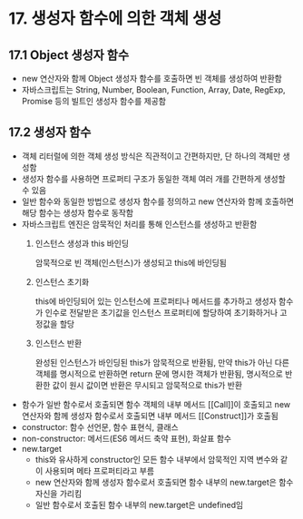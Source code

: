 # 17. 생성자 함수에 의한 객체 생성

## 17.1 Object 생성자 함수

- new 연산자와 함께 Object 생성자 함수를 호출하면 빈 객체를 생성하여 반환함
- 자바스크립트는 String, Number, Boolean, Function, Array, Date, RegExp, Promise 등의 빌트인 생성자 함수를 제공함

## 17.2 생성자 함수

- 객체 리터럴에 의한 객체 생성 방식은 직관적이고 간편하지만, 단 하나의 객체만 생성함
- 생성자 함수를 사용하면 프로퍼티 구조가 동일한 객체 여러 개를 간편하게 생성할 수 있음
- 일반 함수와 동일한 방법으로 생성자 함수를 정의하고 new 연산자와 함께 호출하면 해당 함수는 생성자 함수로 동작함
- 자바스크립트 엔진은 암묵적인 처리를 통해 인스턴스를 생성하고 반환함
  1. 인스턴스 생성과 this 바인딩

     암묵적으로 빈 객체(인스턴스)가 생성되고 this에 바인딩됨

  2. 인스턴스 초기화

     this에 바인딩되어 있는 인스턴스에 프로퍼티나 메서드를 추가하고 생성자 함수가 인수로 전달받은 초기값을 인스턴스 프로퍼티에 할당하여 초기화하거나 고정값을 할당

  3. 인스턴스 반환

     완성된 인스턴스가 바인딩된 this가 암묵적으로 반환됨, 만약 this가 아닌 다른 객체를 명시적으로 반환하면 return 문에 명시한 객체가 반환됨, 명시적으로 반환한 값이 원시 값이면 반환은 무시되고 암묵적으로 this가 반환
- 함수가 일반 함수로서 호출되면 함수 객체의 내부 메서드 [[Call]]이 호출되고 new 연산자와 함께 생성자 함수로서 호출되면 내부 메서드 [[Construct]]가 호출됨
- constructor: 함수 선언문, 함수 표현식, 클래스
- non-constructor: 메서드(ES6 메서드 축약 표현), 화살표 함수
- new.target
  - this와 유사하게 constructor인 모든 함수 내부에서 암묵적인 지역 변수와 같이 사용되며 메타 프로퍼티라고 부름
  - new 연산자와 함께 생성자 함수로서 호출되면 함수 내부의 new.target은 함수 자신을 가리킴
  - 일반 함수로서 호출된 함수 내부의 new.target은 undefined임
